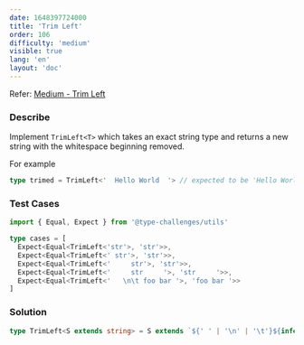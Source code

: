 ```yaml
---
date: 1648397724000
title: 'Trim Left'
order: 106
difficulty: 'medium'
visible: true
lang: 'en'
layout: 'doc'
---
```


Refer: [Medium - Trim Left](https://github.com/type-challenges/type-challenges/blob/main/questions/00106-medium-trimleft/README.md)

### Describe

Implement `TrimLeft<T>` which takes an exact string type and returns a new string with the whitespace beginning removed.

For example

```typescript
type trimed = TrimLeft<'  Hello World  '> // expected to be 'Hello World  '
```

### Test Cases

```typescript
import { Equal, Expect } from '@type-challenges/utils'

type cases = [
  Expect<Equal<TrimLeft<'str'>, 'str'>>,
  Expect<Equal<TrimLeft<' str'>, 'str'>>,
  Expect<Equal<TrimLeft<'     str'>, 'str'>>,
  Expect<Equal<TrimLeft<'     str     '>, 'str     '>>,
  Expect<Equal<TrimLeft<'   \n\t foo bar '>, 'foo bar '>>
]
```

### Solution

```typescript
type TrimLeft<S extends string> = S extends `${' ' | '\n' | '\t'}${infer P}` ? TrimLeft<P> : S
```
